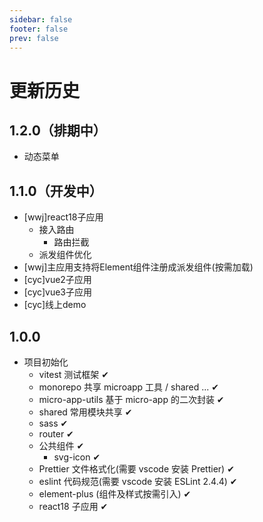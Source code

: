 ```yaml
---
sidebar: false
footer: false
prev: false
---
```


# 更新历史

## 1.2.0（排期中）
- 动态菜单

## 1.1.0（开发中）
- [wwj]react18子应用
  - 接入路由
    - 路由拦截
  - 派发组件优化
- [wwj]主应用支持将Element组件注册成派发组件(按需加载)
- [cyc]vue2子应用
- [cyc]vue3子应用
- [cyc]线上demo

## 1.0.0
- 项目初始化
  - vitest 测试框架 ✔
  - monorepo 共享 microapp 工具 / shared ... ✔
  - micro-app-utils 基于 micro-app 的二次封装 ✔
  - shared 常用模块共享 ✔
  - sass ✔
  - router ✔
  - 公共组件 ✔
    - svg-icon ✔
  - Prettier 文件格式化(需要 vscode 安装 Prettier) ✔
  - eslint 代码规范(需要 vscode 安装 ESLint 2.4.4) ✔
  - element-plus (组件及样式按需引入) ✔
  - react18 子应用 ✔